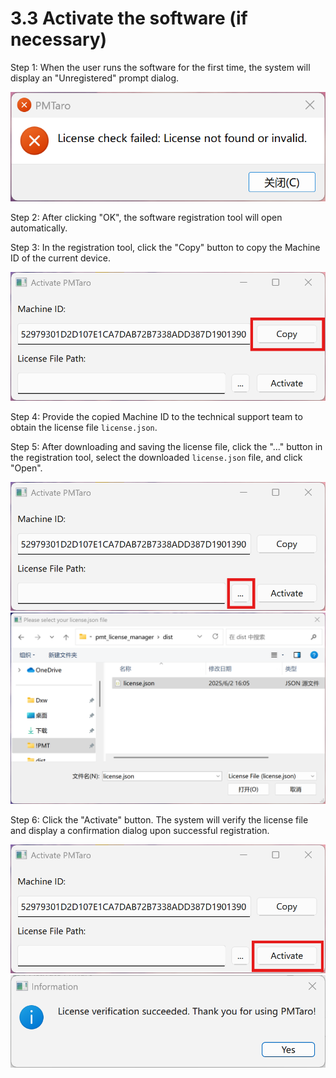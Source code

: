 # 3.3 Activate the software (if necessary)

Step 1: When the user runs the software for the first time, the system will display an "Unregistered" prompt dialog.

![Image_88](../images/image_88.png)

Step 2: After clicking "OK", the software registration tool will open automatically.

Step 3: In the registration tool, click the "Copy" button to copy the Machine ID of the current device.

![Image_89](../images/image_89.png)

Step 4: Provide the copied Machine ID to the technical support team to obtain the license file `license.json`.

Step 5: After downloading and saving the license file, click the "..." button in the registration tool, select the downloaded `license.json` file, and click "Open".

![Image_90](../images/image_90.png)
![Image_91](../images/image_91.png)

Step 6: Click the "Activate" button. The system will verify the license file and display a confirmation dialog upon successful registration.

![Image_92](../images/image_92.png)
![Image_93](../images/image_93.png)

